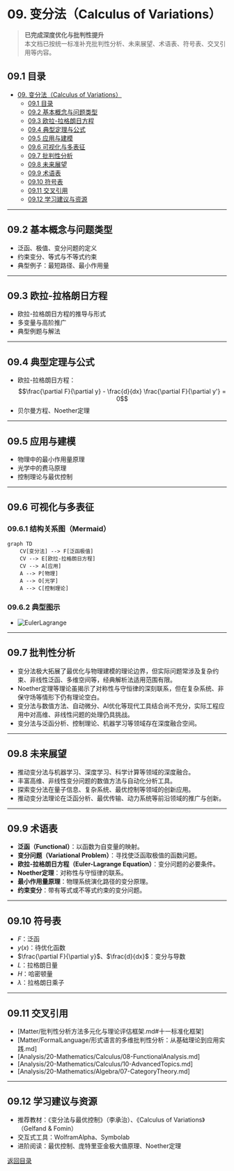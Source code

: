 # 09. 变分法（Calculus of Variations）

> **已完成深度优化与批判性提升**  
> 本文档已按统一标准补充批判性分析、未来展望、术语表、符号表、交叉引用等内容。

## 09.1 目录

- [09. 变分法（Calculus of Variations）](#09-变分法calculus-of-variations)
  - [09.1 目录](#091-目录)
  - [09.2 基本概念与问题类型](#092-基本概念与问题类型)
  - [09.3 欧拉-拉格朗日方程](#093-欧拉-拉格朗日方程)
  - [09.4 典型定理与公式](#094-典型定理与公式)
  - [09.5 应用与建模](#095-应用与建模)
  - [09.6 可视化与多表征](#096-可视化与多表征)
  - [09.7 批判性分析](#097-批判性分析)
  - [09.8 未来展望](#098-未来展望)
  - [09.9 术语表](#099-术语表)
  - [09.10 符号表](#0910-符号表)
  - [09.11 交叉引用](#0911-交叉引用)
  - [09.12 学习建议与资源](#0912-学习建议与资源)

---

## 09.2 基本概念与问题类型

- 泛函、极值、变分问题的定义
- 约束变分、等式与不等式约束
- 典型例子：最短路径、最小作用量

---

## 09.3 欧拉-拉格朗日方程

- 欧拉-拉格朗日方程的推导与形式
- 多变量与高阶推广
- 典型例题与解法

---

## 09.4 典型定理与公式

- 欧拉-拉格朗日方程：
  $$\frac{\partial F}{\partial y} - \frac{d}{dx} \frac{\partial F}{\partial y'} = 0$$
- 贝尔曼方程、Noether定理

---

## 09.5 应用与建模

- 物理中的最小作用量原理
- 光学中的费马原理
- 控制理论与最优控制

---

## 09.6 可视化与多表征

### 09.6.1 结构关系图（Mermaid）

```mermaid
graph TD
    CV[变分法] --> F[泛函极值]
    CV --> E[欧拉-拉格朗日方程]
    CV --> A[应用]
    A --> P[物理]
    A --> O[光学]
    A --> C[控制理论]
```

### 09.6.2 典型图示

- ![EulerLagrange](https://latex.codecogs.com/svg.image?\frac{\partial%20F}{\partial%20y}%20-%20\frac{d}{dx}\frac{\partial%20F}{\partial%20y'})

---

## 09.7 批判性分析

- 变分法极大拓展了最优化与物理建模的理论边界，但实际问题常涉及复杂约束、非线性泛函、多维空间等，经典解析法适用范围有限。
- Noether定理等理论虽揭示了对称性与守恒律的深刻联系，但在复杂系统、非保守场等情形下仍有理论空白。
- 变分法与数值方法、自动微分、AI优化等现代工具结合尚不充分，实际工程应用中对高维、非线性问题的处理仍具挑战。
- 变分法与泛函分析、控制理论、机器学习等领域存在深度融合空间。

---

## 09.8 未来展望

- 推动变分法与机器学习、深度学习、科学计算等领域的深度融合。
- 丰富高维、非线性变分问题的数值方法与自动化分析工具。
- 探索变分法在量子信息、复杂系统、最优控制等领域的创新应用。
- 推动变分法理论在泛函分析、最优传输、动力系统等前沿领域的推广与创新。

---

## 09.9 术语表

- **泛函（Functional）**：以函数为自变量的映射。
- **变分问题（Variational Problem）**：寻找使泛函取极值的函数问题。
- **欧拉-拉格朗日方程（Euler-Lagrange Equation）**：变分问题的必要条件。
- **Noether定理**：对称性与守恒律的联系。
- **最小作用量原理**：物理系统演化路径的变分原理。
- **约束变分**：带有等式或不等式约束的变分问题。

---

## 09.10 符号表

- $F$：泛函
- $y(x)$：待优化函数
- $\frac{\partial F}{\partial y}$、$\frac{d}{dx}$：变分与导数
- $L$：拉格朗日量
- $H$：哈密顿量
- $\lambda$：拉格朗日乘子

---

## 09.11 交叉引用

- [Matter/批判性分析方法多元化与理论评估框架.md#十一标准化框架]
- [Matter/FormalLanguage/形式语言的多维批判性分析：从基础理论到应用实践.md]
- [Analysis/20-Mathematics/Calculus/08-FunctionalAnalysis.md]
- [Analysis/20-Mathematics/Calculus/10-AdvancedTopics.md]
- [Analysis/20-Mathematics/Algebra/07-CategoryTheory.md]

---

## 09.12 学习建议与资源

- 推荐教材：《变分法与最优控制》（李承治）、《Calculus of Variations》（Gelfand & Fomin）
- 交互式工具：WolframAlpha、Symbolab
- 进阶阅读：最优控制、庞特里亚金极大值原理、Noether定理

[返回目录](#091-目录)
